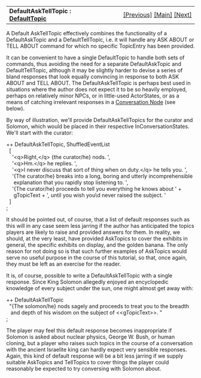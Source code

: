 ---
---
<table width="100%" data-border="0" data-cellspacing="0"
data-cellpadding="3" data-bgcolor="#C0C0C0">
<colgroup>
<col style="width: 50%" />
<col style="width: 50%" />
</colgroup>
<tbody>
<tr>
<td style="text-align: left;"><strong>DefaultAskTellTopic : <a
href="defaulttopics-overview.html">DefaultTopic</a><br />
</strong></td>
<td style="text-align: right;"><a
href="defaulttelltopic.html">[Previous]</a> <a
href="generalintroduction.html">[Main]</a> <a
href="defaultgivetopic.html">[Next]</a></td>
</tr>
</tbody>
</table>

  
A Default AskTellTopic effectively combines the functionality of a
DefaultAskTopic and a DefaultTellTopic, i.e. it will handle any ASK
ABOUT or TELL ABOUT command for which no specific TopicEntry has been
provided.  
  
It can be convenient to have a single DefaultTopic to handle both sets
of commands, thus avoiding the need for a separate DefaultAskTopic and
DefaultTellTopic, although it may be slightly harder to devise a series
of bland responses that look equally convincing in response to both ASK
ABOUT and TELL ABOUT. The DefaultAskTellTopic is perhaps best used in
situations where the author does not expect it to be so heavily
employed, perhaps on relatively minor NPCs, or in little-used
ActorStates, or as a means of catching irrelevant responses in a
[Conversation Node](conversationnodes-overview.html) (see below).  
  
By way of illustration, we'll provide DefaultAskTellTopics for the
curator and Solomon, which would be placed in their respective
InConversationStates. We'll start with the curator:  
  
++ DefaultAskTellTopic, ShuffledEventList     
  \[    
    '\<q\>Right,\</q\> {the curator/he} nods. ',  
    '\<q\>Hm.\</q\> he replies. ',  
    '\<q\>I never discuss that sort of thing when on duty.\</q\> he tells you. ',  
    '{The curator/he} breaks into a long, boring and utterly incomprehensible   
     explanation that you rapidly stop listening to. ',  
    '{The curator/he} proceeds to tell you everything he knows about ' +  
     gTopicText + ', until you wish you\\d never raised the subject. '    
  \]   
;  
  
It should be pointed out, of course, that a list of default responses
such as this will in any case seem less jarring if the author has
anticipated the topics players are likely to raise and provided answers
for them. In reality, we should, at the very least, have provided
AskTopics to cover the exhibits in general, the specific exhibits on
display, and the golden banana. The only reason for not doing so is that
such further examples of AskTopics would serve no useful purpose in the
course of this tutorial, so that, once again, they must be left as an
exercise for the reader.  
  
It is, of course, possible to write a DefaultAskTellTopic with a single
response. Since King Solomon allegedly enjoyed an encyclopedic knowledge
of every subject under the sun, one might almost get away with:  
  
++ DefaultAskTellTopic  
  "{The solomon/he} nods sagely and proceeds to treat you to the breadth  
   and depth of his wisdom on the subject of \<\<gTopicText\>\>. "  
;  
  
The player may feel this default response becomes inappropriate if
Solomon is asked about nuclear physics, George W. Bush, or human
cloning, but a player who raises such topics in the course of a
conversation with the ancient Israelite king can hardly expect very
sensible responses. Again, this kind of default response will be a bit
less jarring if we supply suitable AskTopics and TellTopics to cover
things the player could reasonably be expected to try conversing with
Solomon about.  
  
  

